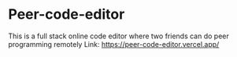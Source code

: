 # Peer-code-editor
This is a full stack online code editor where two friends can do peer programming remotely
Link: https://peer-code-editor.vercel.app/
